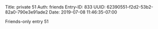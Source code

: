 Title: private 51
Auth: friends
Entry-ID: 833
UUID: 62390551-f2d2-53b2-82a0-790e3e91ade2
Date: 2019-07-08 11:46:35-07:00

Friends-only entry 51
